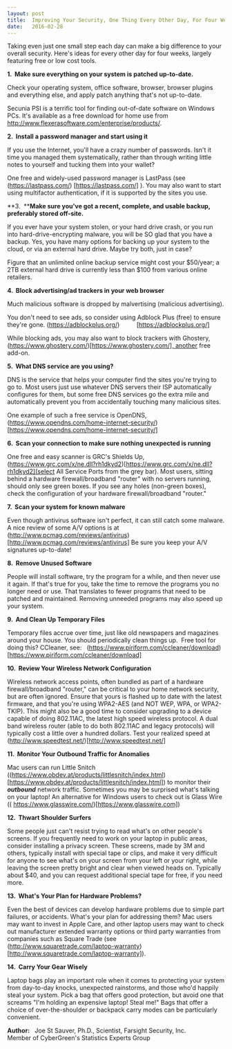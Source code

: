 ```yaml
---
layout: post
title:  Improving Your Security, One Thing Every Other Day, For Four Weeks
date:   2016-02-28
---
```

Taking even just one small step each day can make a big difference to your overall security. Here's ideas for every other day for four weeks, largely featuring free or low cost tools.

**1\.  Make sure everything on your system is patched up-to-date.**

Check your operating system, office software, browser, browser plugins and everything else, and apply patch anything that's not up-to-date.

Secunia PSI is a terrific tool for finding out-of-date software on Windows PCs. It's available as a free download for home use from <http://www.flexerasoftware.com/enterprise/products/>.

**2\.  Install a password manager and start using it**

If you use the Internet, you'll have a crazy number of passwords. Isn't it time you managed them systematically, rather than through writing little notes to yourself and tucking them into your wallet?

One free and widely-used password manager is LastPass (see (https://lastpass.com/) [https://lastpass.com/] ). You may also want to start using multifactor authentication, if it is supported by the sites you use.

**3\.  ****Make sure you've got a recent, complete, and usable backup, preferably stored off-site.**

If you ever have your system stolen, or your hard drive crash, or you run into hard-drive-encrypting malware, you will be SO glad that you have a backup. Yes, you have many options for backing up your system to the cloud, or via an external hard drive. Maybe try both, just in case?

Figure that an unlimited online backup service might cost your $50/year; a 2TB external hard drive is currently less than $100 from various online retailers.

**4\.  Block advertising/ad trackers in your web browser**

Much malicious software is dropped by malvertising (malicious advertising).

You don't need to see ads, so consider using Adblock Plus (free) to ensure they're gone. (https://adblockplus.org/)          [https://adblockplus.org/]

While blocking ads, you may also want to block trackers with Ghostery, (https://www.ghostery.com/)[https://www.ghostery.com/], another free add-on.

**5\.  What DNS service are you using?**

DNS is the service that helps your computer find the sites you're trying to go to. Most users just use whatever DNS servers their ISP automatically configures for them, but some free DNS services go the extra mile and automatically prevent you from accidentally touching many malicious sites.

One example of such a free service is OpenDNS, (https://www.opendns.com/home-internet-security/)[https://www.opendns.com/home-internet-security/]


**6\.  Scan your connection to make sure nothing unexpected is running**

One free and easy scanner is GRC's Shields Up, (https://www.grc.com/x/ne.dll?rh1dkyd2)[https://www.grc.com/x/ne.dll?rh1dkyd2](select All Service Ports from the grey bar). Most users, sitting behind a hardware firewall/broadband "router" with no servers running, should only see green boxes. If you see any holes (non-green boxes), check the configuration of your hardware firewall/broadband "router."

**7\.  Scan your system for known malware**

Even though antivirus software isn't perfect, it can still catch some malware. A nice review of some A/V options is at (http://www.pcmag.com/reviews/antivirus)[http://www.pcmag.com/reviews/antivirus] Be sure you keep your A/V signatures up-to-date!

**8\.  Remove Unused Software**

People will install software, try the program for a while, and then never use it again. If that's true for you, take the time to remove the programs you no longer need or use. That translates to fewer programs that need to be patched and maintained. Removing unneeded programs may also speed up your system.

**9\.  And Clean Up Temporary Files**

Temporary files accrue over time, just like old newspapers and magazines around your house. You should periodically clean things up.  Free tool for doing this? CCleaner, see:   (https://www.piriform.com/ccleaner/download)[https://www.piriform.com/ccleaner/download]

**10\.  Review Your Wireless Network Configuration**

Wireless network access points, often bundled as part of a hardware firewall/broadband "router," can be critical to your home network security, but are often ignored. Ensure that yours is flashed up to date with the latest firmware, and that you're using WPA2-AES (and NOT WEP, WPA, or WPA2-TKIP). This might also be a good time to consider upgrading to a device capable of doing 802.11AC, the latest high speed wireless protocol. A dual band wireless router (able to do both 802.11AC and legacy protocols) will typically cost a little over a hundred dollars. Test your realized speed at (http://www.speedtest.net/)[http://www.speedtest.net/]

**11\.  Monitor Your Outbound Traffic for Anomalies**

Mac users can run Little Snitch ((https://www.obdev.at/products/littlesnitch/index.html)[https://www.obdev.at/products/littlesnitch/index.html]) to monitor their **_outbound_** network traffic. Sometimes you may be surprised what's talking on your laptop! An alternative for Windows users to check out is Glass Wire (( https://www.glasswire.com/)[https://www.glasswire.com])

**12\.  Thwart Shoulder Surfers**

Some people just can't resist trying to read what's on other people's screens. If you frequently need to work on your laptop in public areas, consider installing a privacy screen. These screens, made by 3M and others, typically install with special tape or clips, and make it very difficult for anyone to see what's on your screen from your left or your right, while leaving the screen pretty bright and clear when viewed heads on. Typically about $40, and you can request additional special tape for free, if you need more.

**13\.  What's Your Plan for Hardware Problems?**

Even the best of devices can develop hardware problems due to simple part failures, or accidents. What's your plan for addressing them? Mac users may want to invest in Apple Care, and other laptop users may want to check out manufacturer extended warranty options or third party warranties from companies such as Square Trade (see (http://www.squaretrade.com/laptop-warranty)[http://www.squaretrade.com/laptop-warranty]).

**14\.  Carry Your Gear Wisely**

Laptop bags play an important role when it comes to protecting your system from day-to-day knocks, unexpected rainstorms, and those who'd happily steal your system. Pick a bag that offers good protection, but avoid one that screams "I'm holding an expensive laptop! Steal me!" Bags that offer a choice of over-the-shoulder or backpack carry modes can be particularly convenient.  

**Author:**   Joe St Sauver, Ph.D., Scientist, Farsight Security, Inc.  
Member of CyberGreen's Statistics Experts Group
